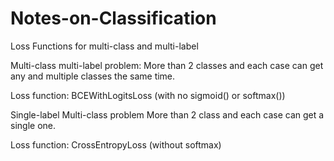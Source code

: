 # Notes-on-Classification

Loss Functions for multi-class and multi-label

Multi-class multi-label problem:
More than 2 classes and each case can get any and multiple classes the same time.

Loss function: BCEWithLogitsLoss (with no sigmoid() or softmax())

Single-label Multi-class problem
More than 2 class and each case can get a single one.

Loss function: CrossEntropyLoss (without softmax)
